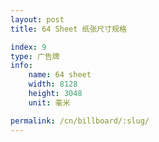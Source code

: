 ```yaml
---
layout: post
title: 64 Sheet 纸张尺寸规格

index: 9
type: 广告牌
info:
    name: 64 sheet
    width: 8128
    height: 3048
    unit: 毫米

permalink: /cn/billboard/:slug/
---
```



